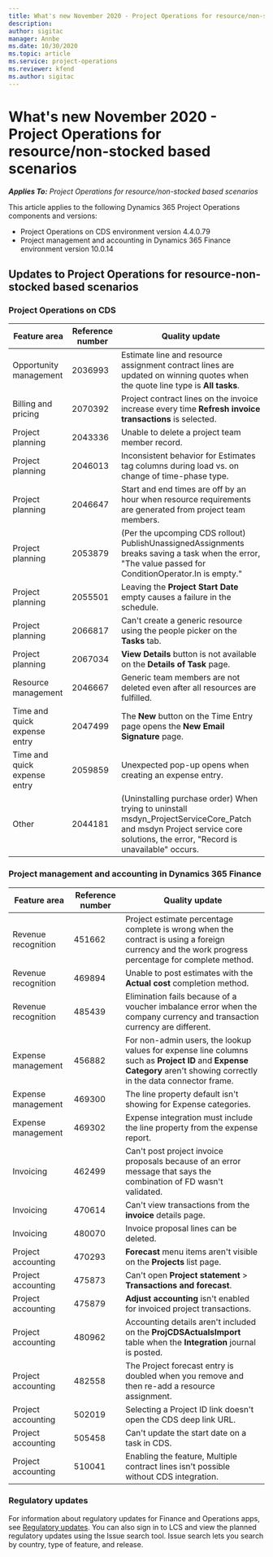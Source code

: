 ```yaml
---
title: What's new November 2020 - Project Operations for resource/non-stocked based scenarios
description: 
author: sigitac
manager: Annbe
ms.date: 10/30/2020
ms.topic: article
ms.service: project-operations
ms.reviewer: kfend 
ms.author: sigitac
---
```


# What's new November 2020 - Project Operations for resource/non-stocked based scenarios

_**Applies To:** Project Operations for resource/non-stocked based scenarios_

This article applies to the following Dynamics 365 Project Operations components and versions:

- Project Operations on CDS environment version 4.4.0.79
- Project management and accounting in Dynamics 365 Finance environment version 10.0.14

## Updates to Project Operations for resource-non-stocked based scenarios

### Project Operations on CDS

| Feature area                 | Reference number | Quality update                                                                                                                                                                    |
|------------------------------|------------------|-----------------------------------------------------------------------------------------------------------------------------------------------------------------------------------|
| Opportunity management       | 2036993          | Estimate line and resource   assignment contract lines are updated on winning quotes when the quote line   type is **All tasks**.                                                 |
| Billing and pricing          | 2070392          | Project contract lines on the   invoice increase every time **Refresh invoice transactions** is selected.                                                                         |
| Project planning             | 2043336          | Unable to delete a project team   member record.                                                                                                                                  |
| Project planning             | 2046013          | Inconsistent behavior for   Estimates tag columns during load vs. on change of time-phase type.                                                                                   |
| Project planning             | 2046647          | Start and end times are off by   an hour when resource requirements are generated from project team members.                                                                      |
| Project planning             | 2053879          | (Per the upcomping CDS rollout)   PublishUnassignedAssignments breaks saving a task when the error, "The   value passed for ConditionOperator.In is empty."                       |
| Project planning             | 2055501          | Leaving the **Project Start   Date** empty causes a failure in the schedule.                                                                                                      |
| Project planning             | 2066817          | Can't create a generic resource   using the people picker on the **Tasks** tab.                                                                                                   |
| Project planning             | 2067034          | **View Details** button is not   available on the **Details of Task** page.                                                                                                       |
| Resource management          | 2046667          | Generic team members are not   deleted even after all resources are fulfilled.                                                                                                    |
| Time and quick expense entry | 2047499          | The **New** button on the Time   Entry page opens the **New Email Signature** page.                                                                                               |
| Time and quick expense entry | 2059859          | Unexpected pop-up opens when   creating an expense entry.                                                                                                                         |
| Other                        | 2044181          | (Uninstalling purchase order)   When trying to uninstall msdyn_ProjectServiceCore_Patch and msdyn Project   service core solutions, the error, "Record is unavailable"   occurs.  |

### Project management and accounting in Dynamics 365 Finance

| Feature area        | Reference number | Quality update                                                                                                                                                            |
|---------------------|------------------|---------------------------------------------------------------------------------------------------------------------------------------------------------------------------|
| Revenue recognition | 451662           | Project estimate percentage   complete is wrong when the contract is using a foreign currency and the work   progress percentage for complete method.                     |
| Revenue recognition | 469894           | Unable to post estimates with   the **Actual cost** completion method.                                                                                                    |
| Revenue recognition | 485439           | Elimination fails because of a   voucher imbalance error when the company currency and transaction currency   are different.                                              |
| Expense management  | 456882           | For non-admin users, the lookup   values for expense line columns such as **Project ID** and **Expense   Category** aren't showing correctly in the data connector frame. |
| Expense management  | 469300           | The line property default isn't   showing for Expense categories.                                                                                                         |
| Expense management  | 469302           | Expense integration must include   the line property from the expense report.                                                                                             |
| Invoicing           | 462499           | Can't post project invoice   proposals because of an error message that says the combination of FD wasn't   validated.                                                    |
| Invoicing           | 470614           | Can't view transactions from the   **invoice** details page.                                                                                                              |
| Invoicing           | 480070           | Invoice proposal lines can be   deleted.                                                                                                                                  |
| Project accounting  | 470293           | **Forecast** menu items aren't   visible on the **Projects** list page.                                                                                                   |
| Project accounting  | 475873           | Can't open **Project statement**   > **Transactions and forecast**.                                                                                                       |
| Project accounting  | 475879           | **Adjust accounting** isn't   enabled for invoiced project transactions.                                                                                                  |
| Project accounting  | 480962           | Accounting details aren't   included on the **ProjCDSActualsImport** table when the **Integration**   journal is posted.                                                  |
| Project accounting  | 482558           | The Project forecast entry is   doubled when you remove and then re-add a resource assignment.                                                                            |
| Project accounting  | 502019           | Selecting a Project ID link   doesn't open the CDS deep link URL.                                                                                                         |
| Project accounting  | 505458           | Can't update the start date on a   task in CDS.                                                                                                                           |
| Project accounting  | 510041           | Enabling the feature, Multiple contract lines isn't possible without CDS integration.                                                                                   |

### Regulatory updates
For information about regulatory updates for Finance and Operations apps, see [Regulatory updates](https://docs.microsoft.com/dynamics365/finance/localizations/regulatory-updates). You can also sign in to LCS and view the planned regulatory updates using the Issue search tool. Issue search lets you search by country, type of feature, and release.
